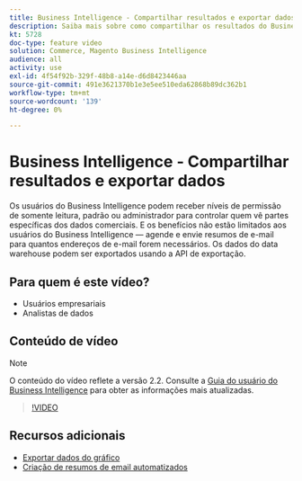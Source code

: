 ```yaml
---
title: Business Intelligence - Compartilhar resultados e exportar dados
description: Saiba mais sobre como compartilhar os resultados do Business Intelligence e exportar dados para integração com outras ferramentas comerciais.
kt: 5728
doc-type: feature video
solution: Commerce, Magento Business Intelligence
audience: all
activity: use
exl-id: 4f54f92b-329f-48b8-a14e-d6d8423446aa
source-git-commit: 491e3621370b1e3e5ee510eda62868b89dc362b1
workflow-type: tm+mt
source-wordcount: '139'
ht-degree: 0%

---
```


# Business Intelligence - Compartilhar resultados e exportar dados

Os usuários do Business Intelligence podem receber níveis de permissão de somente leitura, padrão ou administrador para controlar quem vê partes específicas dos dados comerciais. E os benefícios não estão limitados aos usuários do Business Intelligence — agende e envie resumos de e-mail para quantos endereços de e-mail forem necessários. Os dados do data warehouse podem ser exportados usando a API de exportação.

## Para quem é este vídeo?

- Usuários empresariais
- Analistas de dados

## Conteúdo de vídeo

>[!NOTE]
>
>O conteúdo do vídeo reflete a versão 2.2. Consulte a [Guia do usuário do Business Intelligence](https://docs.magento.com/mbi/) para obter as informações mais atualizadas.

>[!VIDEO](https://video.tv.adobe.com/v/35983?quality=12&learn=on)

## Recursos adicionais

- [Exportar dados do gráfico](https://docs.magento.com/mbi/data-user/export-data/exp-chart-dash.html)
- [Criação de resumos de email automatizados](https://docs.magento.com/mbi/data-user/export-data/email-summaries.html)
